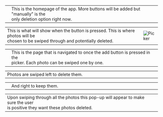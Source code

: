 <table>
  <tr>
    <td><img src="https://github.com/alekdemaio/Dupes/blob/main/readme-images/IMG_5203.PNG" alt="Home" width="100"></td>
    <td style="width:100%;">This is the homepage of the app. More buttons will be added but "manually" is the<br>only deletion option right now.</td>
  </tr>
</table>
<table>
  <tr>
    <td style="width:150%;">This is what will show when the button is pressed. This is where photos will be<br>chosen to be swiped through and potentially deleted.</td>
    <td><img src="https://github.com/alekdemaio/Dupes/blob/main/readme-images/IMG_5202.PNG" alt="Picker" width="100"></td>
  </tr>
</table>
<table>
  <tr>
    <td><img src="https://github.com/alekdemaio/Dupes/blob/main/readme-images/IMG_5200.PNG" alt="Center" width="100"></td>
    <td style="width:100%;">This is the page that is navigated to once the add button is pressed in the<br>picker. Each photo can be swiped one by one.</td>
  </tr>
</table>
<table>
  <tr>
    <td style="width:100%;">Photos are swiped left to delete them.</td>
    <td><img src="https://github.com/alekdemaio/Dupes/blob/main/readme-images/IMG_5204.PNG" alt="Left" width="100"></td>
  </tr>
</table>
<table>
  <tr>
    <td><img src="https://github.com/alekdemaio/Dupes/blob/main/readme-images/IMG_5205.PNG" alt="Right" width="100"></td>
    <td style="width:100%;">And right to keep them.</td>
  </tr>
</table>
<table>
  <tr>
    <td style="width:100%;">Upon swiping through all the photos this pop-up will appear to make sure the user<br>is positive they want these photos deleted.</td>
    <td><img src="https://github.com/alekdemaio/Dupes/blob/main/readme-images/IMG_5206.PNG" alt="Deletion" width="100"></td>
  </tr>
</table>
